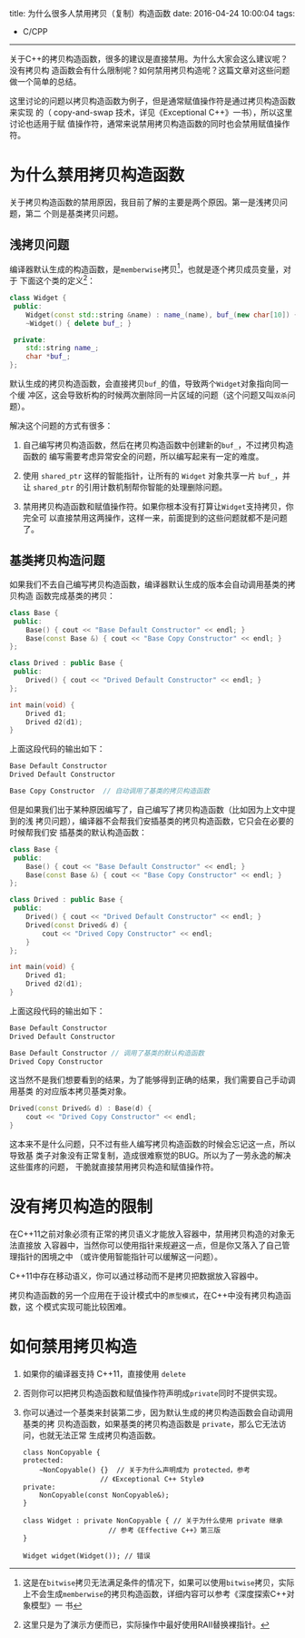 title: 为什么很多人禁用拷贝（复制）构造函数
date: 2016-04-24 10:00:04
tags:
 - C/CPP
---

关于C++的拷贝构造函数，很多的建议是直接禁用。为什么大家会这么建议呢？没有拷贝构
造函数会有什么限制呢？如何禁用拷贝构造呢？这篇文章对这些问题做一个简单的总结。

这里讨论的问题以拷贝构造函数为例子，但是通常赋值操作符是通过拷贝构造函数来实现
的（ copy-and-swap 技术，详见《Exceptional C++》一书），所以这里讨论也适用于赋
值操作符，通常来说禁用拷贝构造函数的同时也会禁用赋值操作符。

<!--more-->

# 为什么禁用拷贝构造函数

关于拷贝构造函数的禁用原因，我目前了解的主要是两个原因。第一是浅拷贝问题，第二
个则是基类拷贝问题。

## 浅拷贝问题

编译器默认生成的构造函数，是`memberwise`拷贝[^1]，也就是逐个拷贝成员变量，对于
下面这个类的定义[^2]：

```cpp
class Widget {
 public:
    Widget(const std::string &name) : name_(name), buf_(new char[10]) {}
    ~Widget() { delete buf_; }

 private:
    std::string name_;
    char *buf_;
};
```

默认生成的拷贝构造函数，会直接拷贝`buf_`的值，导致两个`Widget`对象指向同一个缓
冲区，这会导致析构的时候两次删除同一片区域的问题（这个问题又叫`双杀`问题）。

解决这个问题的方式有很多：

1. 自己编写拷贝构造函数，然后在拷贝构造函数中创建新的`buf_`，不过拷贝构造函数的
   编写需要考虑异常安全的问题，所以编写起来有一定的难度。

2. 使用 `shared_ptr` 这样的智能指针，让所有的 `Widget` 对象共享一片 `buf_`，并
   让 `shared_ptr` 的引用计数机制帮你智能的处理删除问题。

3. 禁用拷贝构造函数和赋值操作符。如果你根本没有打算让`Widget`支持拷贝，你完全可
   以直接禁用这两操作，这样一来，前面提到的这些问题就都不是问题了。

## 基类拷贝构造问题

如果我们不去自己编写拷贝构造函数，编译器默认生成的版本会自动调用基类的拷贝构造
函数完成基类的拷贝：

```cpp
class Base {
 public:
    Base() { cout << "Base Default Constructor" << endl; }
    Base(const Base &) { cout << "Base Copy Constructor" << endl; }
};

class Drived : public Base {
 public:
    Drived() { cout << "Drived Default Constructor" << endl; }
};

int main(void) {
    Drived d1;
    Drived d2(d1);
}
```

上面这段代码的输出如下：

```cpp
Base Default Constructor
Drived Default Constructor

Base Copy Constructor  // 自动调用了基类的拷贝构造函数
```

但是如果我们出于某种原因编写了，自己编写了拷贝构造函数（比如因为上文中提到的浅
拷贝问题），编译器不会帮我们安插基类的拷贝构造函数，它只会在必要的时候帮我们安
插基类的默认构造函数：

```cpp
class Base {
 public:
    Base() { cout << "Base Default Constructor" << endl; }
    Base(const Base &) { cout << "Base Copy Constructor" << endl; }
};

class Drived : public Base {
 public:
    Drived() { cout << "Drived Default Constructor" << endl; }
    Drived(const Drived& d) {
    	cout << "Drived Copy Constructor" << endl;
    }
};

int main(void) {
    Drived d1;
    Drived d2(d1);
}
```

上面这段代码的输出如下：

```cpp
Base Default Constructor
Drived Default Constructor

Base Default Constructor // 调用了基类的默认构造函数
Drived Copy Constructor
```

这当然不是我们想要看到的结果，为了能够得到正确的结果，我们需要自己手动调用基类
的对应版本拷贝基类对象。

```cpp
Drived(const Drived& d) : Base(d) {
    cout << "Drived Copy Constructor" << endl;
}
```

这本来不是什么问题，只不过有些人编写拷贝构造函数的时候会忘记这一点，所以导致基
类子对象没有正常复制，造成很难察觉的BUG。所以为了一劳永逸的解决这些蛋疼的问题，
干脆就直接禁用拷贝构造和赋值操作符。

# 没有拷贝构造的限制

在C++11之前对象必须有正常的拷贝语义才能放入容器中，禁用拷贝构造的对象无法直接放
入容器中，当然你可以使用指针来规避这一点，但是你又落入了自己管理指针的困境之中
（或许使用智能指针可以缓解这一问题）。

C++11中存在移动语义，你可以通过移动而不是拷贝把数据放入容器中。

拷贝构造函数的另一个应用在于设计模式中的`原型模式`，在C++中没有拷贝构造函数，这
个模式实现可能比较困难。

# 如何禁用拷贝构造

1. 如果你的编译器支持 C++11，直接使用 `delete`

2. 否则你可以把拷贝构造函数和赋值操作符声明成`private`同时不提供实现。

3. 你可以通过一个基类来封装第二步，因为默认生成的拷贝构造函数会自动调用基类的拷
   贝构造函数，如果基类的拷贝构造函数是 `private`，那么它无法访问，也就无法正常
   生成拷贝构造函数。

	```
	class NonCopyable {
	protected:
	    ~NonCopyable() {}  // 关于为什么声明成为 protected，参考
	    		       // 《Exceptional C++ Style》
	private:
	    NonCopyable(const NonCopyable&);
	}

	class Widget : private NonCopyable { // 关于为什么使用 private 继承
					     // 参考《Effective C++》第三版
	}

	Widget widget(Widget()); // 错误
	```

[^1]: 这是在`bitwise`拷贝无法满足条件的情况下，如果可以使用`bitwise`拷贝，实际
上不会生成`memberwise`的拷贝构造函数，详细内容可以参考《深度探索C++对象模型》一
书

[^2]: 这里只是为了演示方便而已，实际操作中最好使用RAII替换裸指针。
